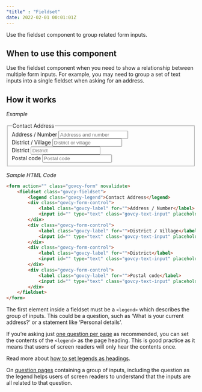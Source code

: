 ```yaml
---
"title" : "Fieldset"
date: 2022-02-01 00:01:01Z
---
```

Use the fieldset component to group related form inputs.

## When to use this component
Use the fieldset component when you need to show a relationship between multiple form inputs. For example, you may need to group a set of text inputs into a single fieldset when asking for an address.

## How it works

*Example*
<div class="govcy-container govcy-p-4  govcy-br-1 govcy-br-standard govcy-mb-4">
<form action="" class="govcy-form" novalidate>
    <fieldset class="govcy-fieldset">
        <legend class="govcy-legend">Contact Address</legend>
        <div class="govcy-form-control">
            <label class="govcy-label" for="">Address / Number</label>
            <input id="" type="text" class="govcy-text-input" placeholder="Addresss and number">
        </div>
        <div class="govcy-form-control">
            <label class="govcy-label" for="">District / Village</label>
            <input id="" type="text" class="govcy-text-input" placeholder="District or village">
        </div>
        <div class="govcy-form-control">    
            <label class="govcy-label" for="">District</label>
            <input id="" type="text" class="govcy-text-input" placeholder="District">
        </div>
        <div class="govcy-form-control">
            <label class="govcy-label" for="">Postal code</label>
            <input id="" type="text" class="govcy-text-input" placeholder="Postal code">
        </div>
    </fieldset>
</form>
</div>

*Sample HTML Code*

```html
<form action="" class="govcy-form" novalidate>
    <fieldset class="govcy-fieldset">
        <legend class="govcy-legend">Contact Address</legend>
        <div class="govcy-form-control">
            <label class="govcy-label" for="">Address / Number</label>
            <input id="" type="text" class="govcy-text-input" placeholder="Addresss and number">
        </div>
        <div class="govcy-form-control">
            <label class="govcy-label" for="">District / Village</label>
            <input id="" type="text" class="govcy-text-input" placeholder="District or village">
        </div>
        <div class="govcy-form-control">    
            <label class="govcy-label" for="">District</label>
            <input id="" type="text" class="govcy-text-input" placeholder="District">
        </div>
        <div class="govcy-form-control">
            <label class="govcy-label" for="">Postal code</label>
            <input id="" type="text" class="govcy-text-input" placeholder="Postal code">
        </div>
    </fieldset>
</form>
```

The first element inside a fieldset must be a `<legend>` which describes the group of inputs. This could be a question, such as ‘What is your current address?’ or a statement like ‘Personal details’.

If you’re asking just [one question per page](../../patterns/question_pages/#start-by-asking-one-question-per-page) as recommended, you can set the contents of the `<legend>` as the page heading. This is good practice as it means that users of screen readers will only hear the contents once.

Read more about [how to set legends as headings](../../patterns/labels_and_legend_headings).

On [question pages](../../patterns/question_pages) containing a group of inputs, including the question as the legend helps users of screen readers to understand that the inputs are all related to that question.

